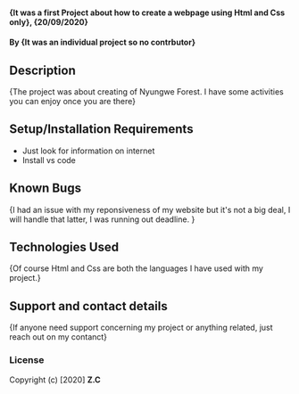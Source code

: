 
#### {It was a first Project about how to create a webpage using Html and Css only}, {20/09/2020}
#### By **{It was an individual project so no contrbutor}**
## Description
{The project was about creating of Nyungwe Forest. I have some activities you can enjoy once you are there}
## Setup/Installation Requirements
* Just look for information on internet
* Install vs code
## Known Bugs
{I had an issue with my reponsiveness of my website but it's not a big deal, I will handle that latter, I was running out deadline. }
## Technologies Used
{Of course Html and Css are both the languages I have used with my project.}
## Support and contact details
{If anyone need support concerning my project or anything related, just reach out on my contanct}
### License


Copyright (c) [2020] **Z.C**

